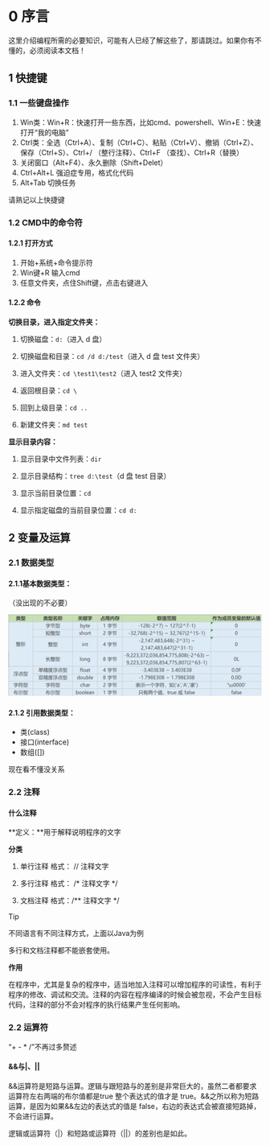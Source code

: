 # 0 序言

这里介绍编程所需的必要知识，可能有人已经了解这些了，那请跳过。如果你有不懂的，必须阅读本文档！

## 1 快捷键

### 1.1 一些键盘操作

1. Win类：Win+R：快速打开一些东西，比如cmd、powershell、Win+E：快速打开“我的电脑”
2. Ctrl类：全选（Ctrl+A）、复制（Ctrl+C）、粘贴（Ctrl+V）、撤销（Ctrl+Z）、保存（Ctrl+S）、Ctrl+/ （整行注释）、Ctrl+F （查找）、Ctrl+R（替换）
3. 关闭窗口（Alt+F4）、永久删除（Shift+Delet）
4. Ctrl+Alt+L 强迫症专用，格式化代码
5. Alt+Tab 切换任务

请熟记以上快捷键

### 1.2 CMD中的命令符

#### 1.2.1 打开方式

1. 开始+系统+命令提示符
2. Win键+R 输入cmd
3. 任意文件夹，点住Shift键，点击右键进入

#### 1.2.2 命令

**切换目录，进入指定文件夹：**

1. 切换磁盘：`d:`（进入 d 盘）

2. 切换磁盘和目录：`cd /d d:/test`（进入 d 盘 test 文件夹）

3. 进入文件夹：`cd \test1\test2`（进入 test2 文件夹）

4. 返回根目录：`cd \`

5. 回到上级目录：`cd ..`

6. 新建文件夹：`md test`

**显示目录内容：**

1. 显示目录中文件列表：`dir`

2. 显示目录结构：`tree d:\test`（d 盘 test 目录）

3. 显示当前目录位置：`cd`

4. 显示指定磁盘的当前目录位置：`cd d:`

## 2 变量及运算

### 2.1 数据类型

#### 2.1.1基本数据类型：

（没出现的不必要）

![基本数据类型](..\img\前置知识\基本数据类型.png)

#### 2.1.2 引用数据类型：

- 类(class)
- 接口(interface)
- 数组([])

现在看不懂没关系

### 2.2 注释

#### 什么注释

**定义：**用于解释说明程序的文字

**分类**

1. 单行注释
   格式： // 注释文字

2. 多行注释
格式： /* 注释文字 */

3. 文档注释
   格式：/** 注释文字 */

> [!Tip]
>
> 不同语言有不同注释方式，上面以Java为例
>
> 多行和文档注释都不能嵌套使用。

**作用**

在程序中，尤其是复杂的程序中，适当地加入注释可以增加程序的可读性，有利于程序的修改、调试和交流。注释的内容在程序编译的时候会被忽视，不会产生目标代码，注释的部分不会对程序的执行结果产生任何影响。

### 2.2 运算符

“+ - * /”不再过多赘述

#### &&与|、||

&&运算符是短路与运算。逻辑与跟短路与的差别是非常巨大的，虽然二者都要求运算符左右两端的布尔值都是true 整个表达式的值才是 true。&&之所以称为短路运算，是因为如果&&左边的表达式的值是 false，右边的表达式会被直接短路掉，不会进行运算。

逻辑或运算符（|）和短路或运算符（||）的差别也是如此。